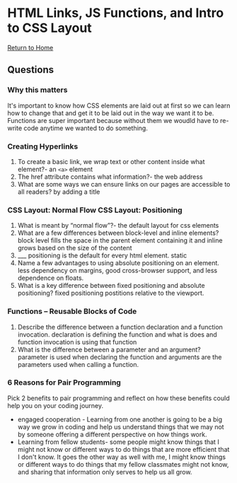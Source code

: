 # HTML Links, JS Functions, and Intro to CSS Layout

[Return to Home](https://sethppierce.github.io/reading-notes)

## Questions

### Why this matters

It's important to know how CSS elements are laid out at first so we can learn how to change that and get it to be laid out in the way we want it to be. Functions are super important because without them we woudld have to re-write code anytime we wanted to do something.

### Creating Hyperlinks

1. To create a basic link, we wrap text or other content inside what element?- an `<a>` element
2. The href attribute contains what information?- the web address
3. What are some ways we can ensure links on our pages are accessible to all readers? by adding a title

### CSS Layout: Normal Flow CSS Layout: Positioning

1. What is meant by “normal flow”?- the default layout for css elements
2. What are a few differences between block-level and inline elements? block level fills the space in the parent element containing it and inline grows based on the size of the content
3. ___ positioning is the default for every html element. static
4. Name a few advantages to using absolute positioning on an element. less dependency on margins, good cross-browser support, and less dependence on floats.
5. What is a key difference between fixed positioning and absolute positioning? fixed positioning postitions relative to the viewport.

### Functions – Reusable Blocks of Code

1. Describe the difference between a function declaration and a function invocation. declaration is defining the function and what is does and function invocation is using that function
2. What is the difference between a parameter and an argument? parameter is used when declaring the function and arguments are the parameters used when calling a function.

### 6 Reasons for Pair Programming

Pick 2 benefits to pair programming and reflect on how these benefits could help you on your coding journey.

- engaged cooperation - Learning from one another is going to be a big way we grow in coding and help us understand things that we may not by someone offering a different perspective on how things work.
- Learning from fellow students- some people might know things that I might not know or different ways to do things that are more efficient that I don't know. It goes the other way as well with me, I might know things or different ways to do things that my fellow classmates might not know, and sharing that information only serves to help us all grow.
